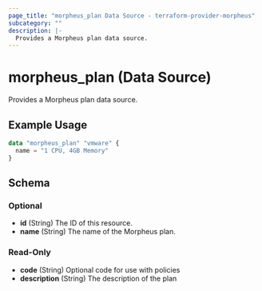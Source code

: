 ```yaml
---
page_title: "morpheus_plan Data Source - terraform-provider-morpheus"
subcategory: ""
description: |-
  Provides a Morpheus plan data source.
---
```


# morpheus_plan (Data Source)

Provides a Morpheus plan data source.

## Example Usage

```terraform
data "morpheus_plan" "vmware" {
  name = "1 CPU, 4GB Memory"
}
```

<!-- schema generated by tfplugindocs -->
## Schema

### Optional

- **id** (String) The ID of this resource.
- **name** (String) The name of the Morpheus plan.

### Read-Only

- **code** (String) Optional code for use with policies
- **description** (String) The description of the plan